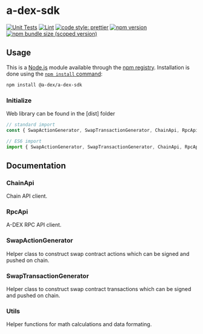 # a-dex-sdk

[![Unit Tests](https://github.com/A-DEX/a-dex-sdk/workflows/Unit%20Tests/badge.svg)](https://github.com/A-DEX/a-dex-sdk/actions?query=workflow%3A%22Unit+Tests%22)
[![Lint](https://github.com/A-DEX/a-dex-sdk/workflows/Lint/badge.svg)](https://github.com/A-DEX/a-dex-sdk/actions?query=workflow%3ALint)
[![code style: prettier](https://img.shields.io/badge/code_style-prettier-ff69b4.svg?style=flat-square)](https://github.com/prettier/prettier)
[![npm version](https://img.shields.io/npm/v/@a-dex/a-dex-sdk/latest.svg)](https://www.npmjs.com/package/@a-dex/adex-sdk/v/latest)
[![npm bundle size (scoped version)](https://img.shields.io/bundlephobia/minzip/@a-dex/a=dex-sdk/latest.svg)](https://bundlephobia.com/result?p=@a-dex/a-dex-sdk@latest)

## Usage

This is a [Node.js](https://nodejs.org/en/) module available through the
[npm registry](https://www.npmjs.com/). Installation is done using the
[`npm install` command](https://docs.npmjs.com/getting-started/installing-npm-packages-locally):

```sh
npm install @a-dex/a-dex-sdk
```

### Initialize

Web library can be found in the [dist] folder

```javascript
// standard import
const { SwapActionGenerator, SwapTransactionGenerator, ChainApi, RpcApi } = require("@a-dex/a-dex-sdk");

// ES6 import
import { SwapActionGenerator, SwapTransactionGenerator, ChainApi, RpcApi } from "@a-dex/a-dex-sdk";
```

## Documentation

### ChainApi

Chain API client.

### RpcApi

A-DEX RPC API client.

### SwapActionGenerator

Helper class to construct swap contract actions which can be signed and pushed on chain.

### SwapTransactionGenerator

Helper class to construct swap contract transactions which can be signed and pushed on chain.

### Utils

Helper functions for math calculations and data formating.